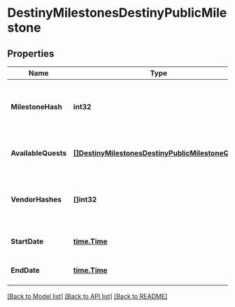 # DestinyMilestonesDestinyPublicMilestone

## Properties
Name | Type | Description | Notes
------------ | ------------- | ------------- | -------------
**MilestoneHash** | **int32** | The hash identifier for the milestone. Use it to look up the DestinyMilestoneDefinition for static data about the Milestone. | [optional] [default to null]
**AvailableQuests** | [**[]DestinyMilestonesDestinyPublicMilestoneQuest**](Destiny.Milestones.DestinyPublicMilestoneQuest.md) | A milestone not need have even a single quest, but if there are active quests they will be returned here. | [optional] [default to null]
**VendorHashes** | **[]int32** | Sometimes milestones - or activities active in milestones - will have relevant vendors. These are the vendors that are currently relevant. | [optional] [default to null]
**StartDate** | [**time.Time**](time.Time.md) | If known, this is the date when the Milestone started/became active. | [optional] [default to null]
**EndDate** | [**time.Time**](time.Time.md) | If known, this is the date when the Milestone will expire/recycle/end. | [optional] [default to null]

[[Back to Model list]](../README.md#documentation-for-models) [[Back to API list]](../README.md#documentation-for-api-endpoints) [[Back to README]](../README.md)


